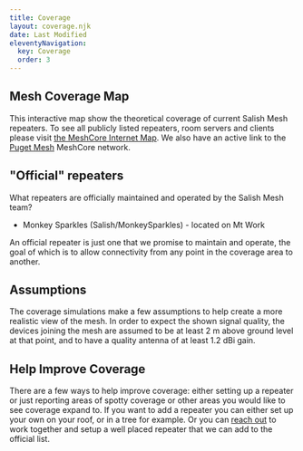 ```yaml
---
title: Coverage
layout: coverage.njk
date: Last Modified
eleventyNavigation:
  key: Coverage
  order: 3
---
```


## Mesh Coverage Map

This interactive map show the theoretical coverage of current Salish Mesh repeaters. To see all publicly listed repeaters, room servers and clients please visit [the MeshCore Internet Map](https://meshcore.co.uk/map.html). We also have an active link to the [Puget Mesh](https://pugetmesh.org/meshcore/) MeshCore network.

## "Official" repeaters

What repeaters are officially maintained and operated by the Salish Mesh team?

- Monkey Sparkles (Salish/MonkeySparkles) - located on Mt Work

An official repeater is just one that we promise to maintain and operate, the goal of which is to allow connectivity from any point in the coverage area to another.

## Assumptions

The coverage simulations make a few assumptions to help create a more realistic view of the mesh. In order to expect the shown signal quality, the devices joining the mesh are assumed to be at least 2 m above ground level at that point, and to have a quality antenna of at least 1.2 dBi gain.

## Help Improve Coverage

There are a few ways to help improve coverage: either setting up a repeater or just reporting areas of spotty coverage or other areas you would like to see coverage expand to. If you want to add a repeater you can either set up your own on your roof, or in a tree for example. Or you can [reach out](/about#reach-out) to work together and setup a well placed repeater that we can add to the official list.
